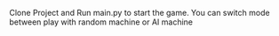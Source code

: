 Clone Project and Run main.py to start the game. You can switch mode between play with random  machine or AI machine
